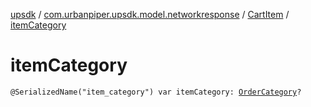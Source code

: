 [upsdk](../../index.md) / [com.urbanpiper.upsdk.model.networkresponse](../index.md) / [CartItem](index.md) / [itemCategory](./item-category.md)

# itemCategory

`@SerializedName("item_category") var itemCategory: `[`OrderCategory`](../-order-category/index.md)`?`